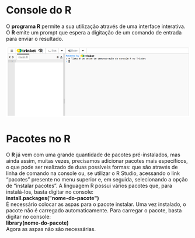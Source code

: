 # Console do R

O **programa R** permite a sua utilização através de uma interface interativa. O **R** emite um prompt que espera a digitação de um comando de entrada para enviar o resultado.  

![excecao](/markdowns/imagens/consoleR.png)

# Pacotes no R

 O **R** já vem com uma grande quantidade de pacotes pré-instalados, mas ainda assim, muitas vezes, precisamos adicionar pacotes mais específicos, o que pode ser realizado de duas possíveis formas: que são através de linha de comando na console ou, se utilizar o R Studio, acessando o link “pacotes” presente no menu superior e, em seguida, selecionando a opção de “instalar pacotes”.
 A linguagem R possui vários pacotes que, para instalá-los, basta digitar no console: <br>
<b>install.packages("nome-do-pacote")</b><br>
É necessário colocar as aspas para o pacote instalar. Uma vez instalado, o pacote não é carregado automaticamente.
Para carregar o pacote, basta digitar no console:<br>
<b>library(nome-do-pacote)</b>
<br>Agora as aspas não são necessárias.<br>

